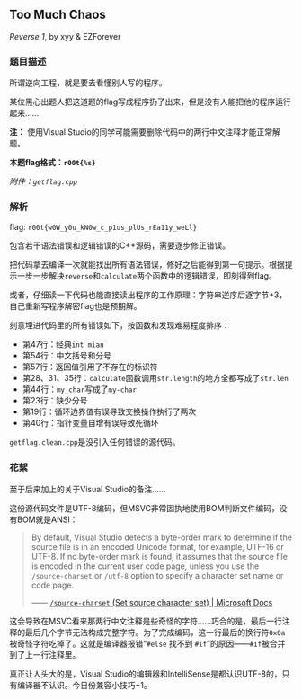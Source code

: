 ## Too Much Chaos

*Reverse 1*, by xyy & EZForever

### 题目描述

所谓逆向工程，就是要去看懂别人写的程序。

某位黑心出题人把这道题的flag写成程序扔了出来，但是没有人能把他的程序运行起来……

**注：** 使用Visual Studio的同学可能需要删除代码中的两行中文注释才能正常解题。

**本题flag格式：`r00t{%s}`**

*附件：`getflag.cpp`*

### 解析

flag: `r00t{w0W_y0u_kN0w_c_p1us_plUs_rEa11y_weLl}`

包含若干语法错误和逻辑错误的C++源码，需要逐步修正错误。

把代码拿去编译一次就能找出所有语法错误，修好之后能得到第一句提示。根据提示一步一步解决`reverse`和`calculate`两个函数中的逻辑错误，即刻得到flag。

或者，仔细读一下代码也能直接读出程序的工作原理：字符串逆序后逐字节+3，自己重新写程序解密flag也是预期解。

刻意埋进代码里的所有错误如下，按函数和发现难易程度排序：
- 第47行：经典`int mian`
- 第54行：中文括号和分号
- 第57行：返回值引用了不存在的标识符
- 第28、31、35行：`calculate`函数调用`str.length`的地方全都写成了`str.len`
- 第44行：`my_char`写成了`my-char`
- 第23行：缺少分号
- 第19行：循环边界值有误导致交换操作执行了两次
- 第40行：指针变量自增有误导致死循环

`getflag.clean.cpp`是没引入任何错误的源代码。

### 花絮

至于后来加上的关于Visual Studio的备注……

这份源代码文件是UTF-8编码，但MSVC非常固执地使用BOM判断文件编码，没有BOM就是ANSI：

> By default, Visual Studio detects a byte-order mark to determine if the source file is in an encoded Unicode format, for example, UTF-16 or UTF-8. If no byte-order mark is found, it assumes that the source file is encoded in the current user code page, unless you use the `/source-charset` or `/utf-8` option to specify a character set name or code page.
> 
> —— [`/source-charset` (Set source character set) | Microsoft Docs](https://docs.microsoft.com/en-us/cpp/build/reference/source-charset-set-source-character-set)

这会导致在MSVC看来那两行中文注释是些奇怪的字符……巧合的是，最后一行注释的最后几个字节无法构成完整字符。为了完成编码，这一行最后的换行符`0x0a`被奇怪字符吃掉了。这就是编译器报错“`#else` 找不到 `#if`”的原因——`#if`被合并到了上一行注释里。

真正让人头大的是，Visual Studio的编辑器和IntelliSense是都认识UTF-8的，只有编译器不认识。今日份兼容小技巧+1。


